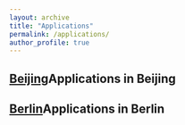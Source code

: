 ```yaml
---
layout: archive
title: "Applications"
permalink: /applications/
author_profile: true
---
```


## [Beijing](Beijing.html)Applications in Beijing

## [Berlin](Berlin.md)Applications in Berlin
